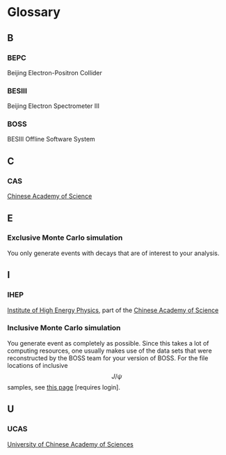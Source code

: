 # Glossary

## B

### BEPC

Beijing Electron-Positron Collider

### BESIII

Beijing Electron Spectrometer III

### BOSS

BESIII Offline Software System

## C

### CAS

[Chinese Academy of Science](http://english.cas.cn/)

## E

### Exclusive Monte Carlo simulation

You only generate events with decays that are of interest to your analysis.

## I

### IHEP

[Institute of High Energy Physics](http://english.ihep.cas.cn/), part of the [Chinese Academy of Science](glossary.md#cas)

### Inclusive Monte Carlo simulation

You generate event as completely as possible. Since this takes a lot of computing resources, one usually makes use of the data sets that were reconstructed by the BOSS team for your version of BOSS. For the file locations of inclusive $$J/\psi$$ samples, see [this page](https://docbes3.ihep.ac.cn/~offlinesoftware/index.php/Jpsi_data) \[requires login\].

## U

### UCAS

[University of Chinese Academy of Sciences](http://english.ucas.ac.cn/)

